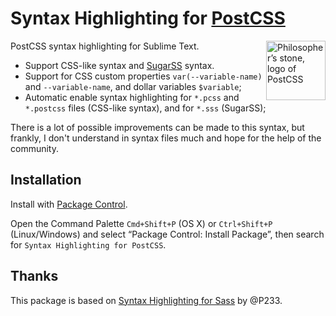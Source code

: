 # Syntax Highlighting for [PostCSS]

<img src="https://postcss.github.io/postcss/logo.svg" title="Philosopher’s stone, logo of PostCSS" align="right" width="95" height="95">

PostCSS syntax highlighting for Sublime Text. 

* Support CSS-like syntax and [SugarSS] syntax.
* Support for CSS custom properties `var(--variable-name)` and `--variable-name`, and dollar variables `$variable`;
* Automatic enable syntax highlighting for `*.pcss` and `*.postcss` files (CSS-like syntax), and for `*.sss` (SugarSS);

There is a lot of possible improvements can be made to this syntax, but frankly, I don't understand in syntax files much and hope for the help of the community.

## Installation

Install with [Package Control].

Open the Command Palette `Cmd+Shift+P` (OS X) or `Ctrl+Shift+P` (Linux/Windows) and select “Package Control: Install Package”, then search for `Syntax Highlighting for PostCSS`.

## Thanks

This package is based on [Syntax Highlighting for Sass] by @P233.

[PostCSS]: https://github.com/postcss/postcss
[Syntax Highlighting for Sass]: https://github.com/P233/Syntax-highlighting-for-Sass
[SugarSS]: https://github.com/postcss/sugarss
[Package Control]: https://packagecontrol.io/
